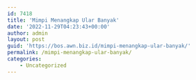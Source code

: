 ```yaml
---
id: 7418
title: 'Mimpi Menangkap Ular Banyak'
date: '2022-11-29T04:23:43+00:00'
author: admin
layout: post
guid: 'https://bos.awn.biz.id/mimpi-menangkap-ular-banyak/'
permalink: /mimpi-menangkap-ular-banyak/
categories:
    - Uncategorized
---
```


